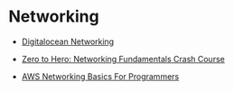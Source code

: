 # Networking

* [Digitalocean Networking](https://www.youtube.com/playlist?list=PLseEp7p6EwiZdvt-zq1-nXF1gmdA5UooD)

* [Zero to Hero: Networking Fundamentals Crash Course](https://www.youtube.com/watch?v=ltBWJIhcjpA)

* [AWS Networking Basics For Programmers](https://www.youtube.com/watch?v=2doSoMN2xvI)